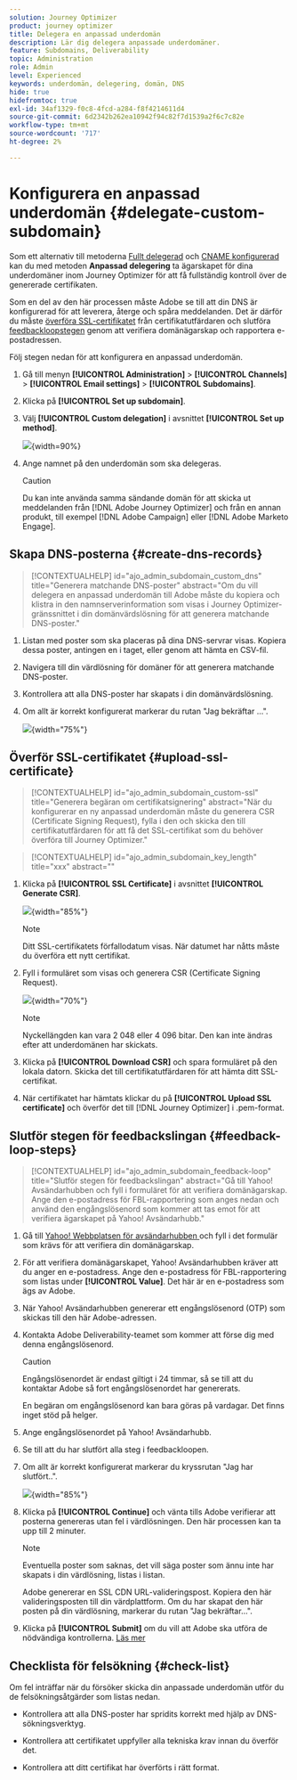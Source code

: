 ```yaml
---
solution: Journey Optimizer
product: journey optimizer
title: Delegera en anpassad underdomän
description: Lär dig delegera anpassade underdomäner.
feature: Subdomains, Deliverability
topic: Administration
role: Admin
level: Experienced
keywords: underdomän, delegering, domän, DNS
hide: true
hidefromtoc: true
exl-id: 34af1329-f0c8-4fcd-a284-f8f4214611d4
source-git-commit: 6d2342b262ea10942f94c82f7d1539a2f6c7c82e
workflow-type: tm+mt
source-wordcount: '717'
ht-degree: 2%

---
```


# Konfigurera en anpassad underdomän {#delegate-custom-subdomain}

Som ett alternativ till metoderna [Fullt delegerad](about-subdomain-delegation.md#full-subdomain-delegation) och [CNAME konfigurerad](about-subdomain-delegation.md#cname-subdomain-delegation) kan du med metoden **Anpassad delegering** ta ägarskapet för dina underdomäner inom Journey Optimizer för att få fullständig kontroll över de genererade certifikaten.

Som en del av den här processen måste Adobe se till att din DNS är konfigurerad för att leverera, återge och spåra meddelanden. Det är därför du måste [överföra SSL-certifikatet](#upload-ssl-certificate) från certifikatutfärdaren och slutföra [feedbackloopstegen](#feedback-loop-steps) genom att verifiera domänägarskap och rapportera e-postadressen.

Följ stegen nedan för att konfigurera en anpassad underdomän.

1. Gå till menyn **[!UICONTROL Administration]** > **[!UICONTROL Channels]** > **[!UICONTROL Email settings]** > **[!UICONTROL Subdomains]**.

1. Klicka på **[!UICONTROL Set up subdomain]**.

1. Välj **[!UICONTROL Custom delegation]** i avsnittet **[!UICONTROL Set up method]**.

   ![](assets/subdomain-method-custom.png){width=90%}

1. Ange namnet på den underdomän som ska delegeras.

   >[!CAUTION]
   >
   >Du kan inte använda samma sändande domän för att skicka ut meddelanden från [!DNL Adobe Journey Optimizer] och från en annan produkt, till exempel [!DNL Adobe Campaign] eller [!DNL Adobe Marketo Engage].

## Skapa DNS-posterna {#create-dns-records}

>[!CONTEXTUALHELP]
>id="ajo_admin_subdomain_custom_dns"
>title="Generera matchande DNS-poster"
>abstract="Om du vill delegera en anpassad underdomän till Adobe måste du kopiera och klistra in den namnserverinformation som visas i Journey Optimizer-gränssnittet i din domänvärdslösning för att generera matchande DNS-poster."

1. Listan med poster som ska placeras på dina DNS-servrar visas. Kopiera dessa poster, antingen en i taget, eller genom att hämta en CSV-fil.

1. Navigera till din värdlösning för domäner för att generera matchande DNS-poster.

1. Kontrollera att alla DNS-poster har skapats i din domänvärdslösning.

1. Om allt är korrekt konfigurerat markerar du rutan &quot;Jag bekräftar ...&quot;.

   ![](assets/subdomain-custom-submit.png){width="75%"}

## Överför SSL-certifikatet {#upload-ssl-certificate}

>[!CONTEXTUALHELP]
>id="ajo_admin_subdomain_custom-ssl"
>title="Generera begäran om certifikatsignering"
>abstract="När du konfigurerar en ny anpassad underdomän måste du generera CSR (Certificate Signing Request), fylla i den och skicka den till certifikatutfärdaren för att få det SSL-certifikat som du behöver överföra till Journey Optimizer."

>[!CONTEXTUALHELP]
>id="ajo_admin_subdomain_key_length"
>title="xxx"
>abstract=""

1. Klicka på **[!UICONTROL SSL Certificate]** i avsnittet **[!UICONTROL Generate CSR]**.

   ![](assets/subdomain-custom-ssl-certificate.png){width="85%"}

   >[!NOTE]
   >
   >Ditt SSL-certifikatets förfallodatum visas. När datumet har nåtts måste du överföra ett nytt certifikat.

1. Fyll i formuläret som visas och generera CSR (Certificate Signing Request).

   ![](assets/subdomain-custom-generate-csr.png){width="70%"}

   >[!NOTE]
   >
   >Nyckellängden kan vara 2 048 eller 4 096 bitar. Den kan inte ändras efter att underdomänen har skickats.

1. Klicka på **[!UICONTROL Download CSR]** och spara formuläret på den lokala datorn. Skicka det till certifikatutfärdaren för att hämta ditt SSL-certifikat.

1. När certifikatet har hämtats klickar du på **[!UICONTROL Upload SSL certificate]** och överför det till [!DNL Journey Optimizer] i .pem-format.

## Slutför stegen för feedbackslingan {#feedback-loop-steps}

>[!CONTEXTUALHELP]
>id="ajo_admin_subdomain_feedback-loop"
>title="Slutför stegen för feedbackslingan"
>abstract="Gå till Yahoo! Avsändarhubben och fyll i formuläret för att verifiera domänägarskap. Ange den e-postadress för FBL-rapportering som anges nedan och använd den engångslösenord som kommer att tas emot för att verifiera ägarskapet på Yahoo! Avsändarhubb."

1. Gå till [Yahoo! Webbplatsen för avsändarhubben ](https://senders.yahooinc.com/) och fyll i det formulär som krävs för att verifiera din domänägarskap.

1. För att verifiera domänägarskapet, Yahoo! Avsändarhubben kräver att du anger en e-postadress. Ange den e-postadress för FBL-rapportering som listas under **[!UICONTROL Value]**. Det här är en e-postadress som ägs av Adobe.

1. När Yahoo! Avsändarhubben genererar ett engångslösenord (OTP) som skickas till den här Adobe-adressen.

1. Kontakta Adobe Deliverability-teamet som kommer att förse dig med denna engångslösenord. <!--Specify how to reach out + any information that customer should share in the request to deliverability team to get access to the right OTP-->

   >[!CAUTION]
   >
   >Engångslösenordet är endast giltigt i 24 timmar, så se till att du kontaktar Adobe så fort engångslösenordet har genererats. <!--TBC?-->
   >
   >En begäran om engångslösenord kan bara göras på vardagar. Det finns inget stöd på helger. <!--Add times + timezone-->

1. Ange engångslösenordet på Yahoo! Avsändarhubb.

1. Se till att du har slutfört alla steg i feedbackloopen.

1. Om allt är korrekt konfigurerat markerar du kryssrutan &quot;Jag har slutfört..&quot;.

   ![](assets/subdomain-custom-feedback-loop.png){width="85%"}

1. Klicka på **[!UICONTROL Continue]** och vänta tills Adobe verifierar att posterna genereras utan fel i värdlösningen. Den här processen kan ta upp till 2 minuter.

   >[!NOTE]
   >
   >Eventuella poster som saknas, det vill säga poster som ännu inte har skapats i din värdlösning, listas i listan.

   Adobe genererar en SSL CDN URL-valideringspost. Kopiera den här valideringsposten till din värdplattform. Om du har skapat den här posten på din värdlösning, markerar du rutan &quot;Jag bekräftar...&quot;.

1. Klicka på **[!UICONTROL Submit]** om du vill att Adobe ska utföra de nödvändiga kontrollerna. [Läs mer](#submit-subdomain)

## Checklista för felsökning {#check-list}

Om fel inträffar när du försöker skicka din anpassade underdomän utför du de felsökningsåtgärder som listas nedan.

* Kontrollera att alla DNS-poster har spridits korrekt med hjälp av DNS-sökningsverktyg.

* Kontrollera att certifikatet uppfyller alla tekniska krav innan du överför det.

* Kontrollera att ditt certifikat har överförts i rätt format.

